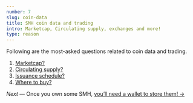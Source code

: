 ```yaml
---
number: 7
slug: coin-data
title: SMH coin data and trading
intro: Marketcap, Circulating supply, exchanges and more!
type: reason
---
```


Following are the most-asked questions related to coin data and trading.

1. [Marketcap?](https://tater-tracker.com)
2. [Circulating supply?](https://dash.spacemesh.io)
3. [Issuance schedule?](https://spacemesh.io/blog/spacemesh-issuance-schedule)
4. [Where to buy?](https://www.coingecko.com/en/coins/spacemesh)

*Next* — Once you own some SMH, [you’ll need a wallet to store them! →](/wallets)